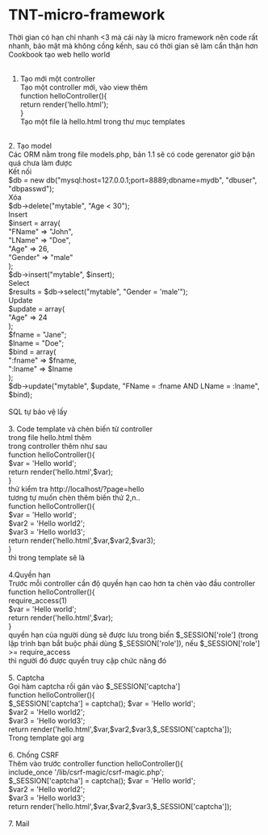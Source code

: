 # TNT-micro-framework<br />
Thời gian có hạn chỉ nhanh <3 mà cái này là micro framework nên code rất nhanh, bảo mật mà không cồng kềnh, sau có thời gian sẽ làm cẩn thận hơn
Cookbook tạo web hello world<br />
<br />
1. Tạo mới một controller<br />
Tạo một controller mới, vào view thêm<br />
function helloController(){<br />
    return render('hello.html');<br />
}<br />
Tạo một file là hello.html trong thư mục templates<br />
<br />
2. Tạo model<br />
Các ORM nằm trong file models.php, bản 1.1 sẽ có code gerenator giờ bận quá chưa làm được<br />
Kết nối<br />
$db = new db("mysql:host=127.0.0.1;port=8889;dbname=mydb", "dbuser", "dbpasswd");<br />
Xóa<br />
$db->delete("mytable", "Age < 30");<br />
Insert<br />
$insert = array(<br />
    "FName" => "John",<br />
    "LName" => "Doe",<br />
    "Age" => 26,<br />
    "Gender" => "male"<br />
);<br />
$db->insert("mytable", $insert);<br />
Select<br />
$results = $db->select("mytable", "Gender = 'male'");<br />
Update<br />
$update = array(<br />
    "Age" => 24<br />
);<br />
$fname = "Jane";<br />
$lname = "Doe";<br />
$bind = array(<br />
    ":fname" => $fname,<br />
    ":lname" => $lname<br />
);<br />
$db->update("mytable", $update, "FName = :fname AND LName = :lname", $bind);<br />
<br />
SQL tự bảo vệ lấy<br />
<br />
3. Code template và chèn biến từ controller<br />
trong file hello.html thêm <?php echo $arg[1]; ?><br />
trong controller thêm như sau<br />
function helloController(){<br />
    $var = 'Hello world';<br />
    return render('hello.html',$var);<br />
}<br />
thử kiểm tra http://localhost/?page=hello<br />
tương tự muốn chèn thêm biến thứ 2,n..<br />
function helloController(){<br />
    $var = 'Hello world';<br />
    $var2 = 'Hello world2';<br />
    $var3 = 'Hello world3';<br />
    return render('hello.html',$var,$var2,$var3);<br />
}<br />
thì trong template sẽ là <?php echo $arg[1].$arg[2].$arg[3]; ?><br />
<br />
4.Quyền hạn<br />
Trước mỗi controller cần độ quyền hạn cao hơn ta chèn vào đầu controller<br />
function helloController(){<br />
    require_access(1)<br />
    $var = 'Hello world';<br />
    return render('hello.html',$var);<br />
}<br />
quyền hạn của người dùng sẽ được lưu trong biến $_SESSION['role'] (trong lập trình bạn bắt buộc phải dùng $_SESSION['role']), nếu $_SESSION['role'] >= require_access<br /> 
thì người đó được quyền truy cập chức năng đó<br />
<br />
5. Captcha <br />
 Gọi hàm captcha rồi gán vào $_SESSION['captcha'] <br />
function helloController(){<br />
    $_SESSION['captcha'] = captcha();
    $var = 'Hello world';<br />
    $var2 = 'Hello world2';<br />
    $var3 = 'Hello world3';<br />
    return render('hello.html',$var,$var2,$var3,$_SESSION['captcha']);<br />
Trong template gọi arg <br />
<br />
6. Chống CSRF<br />
Thêm vào trước controller
function helloController(){<br />
    include_once '/lib/csrf-magic/csrf-magic.php';<br />
    $_SESSION['captcha'] = captcha();
    $var = 'Hello world';<br />
    $var2 = 'Hello world2';<br />
    $var3 = 'Hello world3';<br />
    return render('hello.html',$var,$var2,$var3,$_SESSION['captcha']);<br />
<br />
7. Mail<br />





